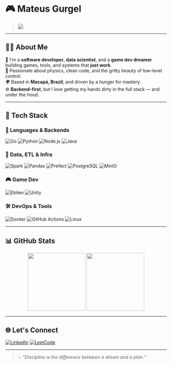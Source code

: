 # 🎮 Mateus Gurgel

> ![](https://quotes-github-readme.vercel.app/api?type=horizontal&theme=vue)
---

## 👨‍💻 About Me

🚀 I'm a **software developer**, **data scientist**, and a **game dev dreamer** building games, tools, and systems that **just work**.  
🧠 Passionate about physics, clean code, and the gritty beauty of low-level control.  
🌍 Based in **Macapá, Brazil**, and driven by a hunger for mastery.  
⚙️ **Backend-first**, but I love getting my hands dirty in the full stack — and under the hood.

---

## 🚀 Tech Stack

### 🔧 Languages & Backends
![Go](https://img.shields.io/badge/Go-00ADD8?style=for-the-badge&logo=go&logoColor=white)
![Python](https://img.shields.io/badge/Python-FFD43B?style=for-the-badge&logo=python&logoColor=blue)
![Node.js](https://img.shields.io/badge/Node.js-339933?style=for-the-badge&logo=nodedotjs&logoColor=white)
![Java](https://img.shields.io/badge/Java-%23ED8B00.svg?style=for-the-badge&logo=openjdk&logoColor=white)

### 🧠 Data, ETL & Infra
![Spark](https://img.shields.io/badge/Apache%20Spark-E25A1C?style=for-the-badge&logo=apachespark&logoColor=white)
![Pandas](https://img.shields.io/badge/Pandas-150458?style=for-the-badge&logo=pandas&logoColor=white)
![Prefect](https://img.shields.io/badge/Prefect-000000?style=for-the-badge&logo=prefect&logoColor=white)
![PostgreSQL](https://img.shields.io/badge/PostgreSQL-316192?style=for-the-badge&logo=postgresql&logoColor=white)
![MinIO](https://img.shields.io/badge/MinIO-C00?style=for-the-badge&logo=minio&logoColor=white)

### 🎮 Game Dev
![Ebiten](https://img.shields.io/badge/Ebiten-Go%20Game%20Engine-00ADD8?style=for-the-badge&logo=go&logoColor=white)
![Unity](https://img.shields.io/badge/Unity-000?style=for-the-badge&logo=unity&logoColor=white)

### 🛠️ DevOps & Tools
![Docker](https://img.shields.io/badge/Docker-2496ED?style=for-the-badge&logo=docker&logoColor=white)
![GitHub Actions](https://img.shields.io/badge/GitHub%20Actions-2088FF?style=for-the-badge&logo=githubactions&logoColor=white)
![Linux](https://img.shields.io/badge/Linux-FCC624?style=for-the-badge&logo=linux&logoColor=black)

---

## 📊 GitHub Stats

<div align="center">
  <img src="https://github-readme-stats-sigma-five.vercel.app/api?username=MateusGurgel&show_icons=true&theme=midnight-purple&count_private=true&hide_border=true" height="180" />
  <img src="https://github-readme-stats.vercel.app/api/top-langs/?username=MateusGurgel&layout=compact&langs_count=12&theme=midnight-purple&hide_border=true" height="180" />
</div>

---

## 🌐 Let's Connect

[![LinkedIn](https://img.shields.io/badge/LinkedIn-%230077B5.svg?style=for-the-badge&logo=linkedin&logoColor=white)](https://www.linkedin.com/in/mateus-gurgel-554891238)
[![LeetCode](https://img.shields.io/badge/LeetCode-%23000000.svg?style=for-the-badge&logo=LeetCode&logoColor=%23FFA116)](https://leetcode.com/MateusGurgel/)

---

> 💡 *“Discipline is the difference between a dream and a plan.”*
